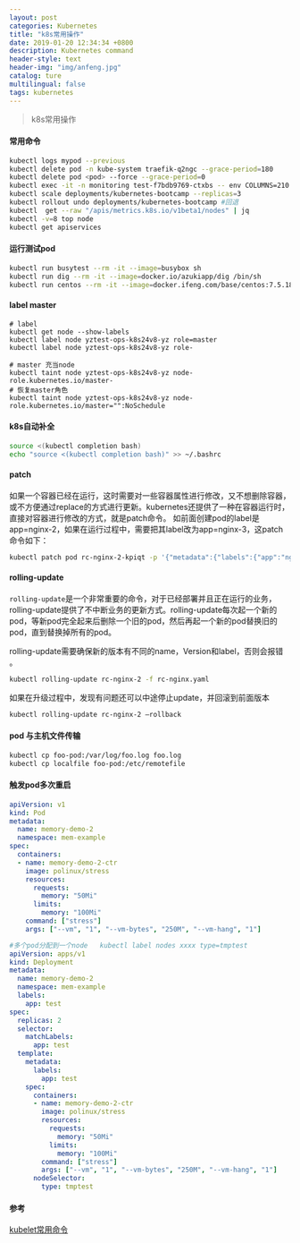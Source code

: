 ```yaml
---
layout: post
categories: Kubernetes
title: "k8s常用操作"
date: 2019-01-20 12:34:34 +0800
description: Kubernetes command
header-style: text
header-img: "img/anfeng.jpg"
catalog: ture
multilingual: false
tags: kubernetes
---
```


> k8s常用操作

#### 常用命令

```bash
kubectl logs mypod --previous  
kubectl delete pod -n kube-system traefik-q2ngc --grace-period=180
kubectl delete pod <pod> --force --grace-period=0
kubectl exec -it -n monitoring test-f7bdb9769-ctxbs -- env COLUMNS=210 LINES=60 bash
kubectl scale deployments/kubernetes-bootcamp --replicas=3  
kubectl rollout undo deployments/kubernetes-bootcamp #回退
kubectl  get --raw "/apis/metrics.k8s.io/v1beta1/nodes" | jq
kubectl -v=8 top node
kubectl get apiservices
```

#### 运行测试pod

```bash
kubectl run busytest --rm -it --image=busybox sh
kubectl run dig --rm -it --image=docker.io/azukiapp/dig /bin/sh
kubectl run centos --rm -it --image=docker.ifeng.com/base/centos:7.5.1804 bash
```

#### label  master

```shell
# label
kubectl get node --show-labels
kubectl label node yztest-ops-k8s24v8-yz role=master
kubectl label node yztest-ops-k8s24v8-yz role-

# master 充当node
kubectl taint node yztest-ops-k8s24v8-yz node-role.kubernetes.io/master-
# 恢复master角色
kubectl taint node yztest-ops-k8s24v8-yz node-role.kubernetes.io/master="":NoSchedule
```

#### k8s自动补全

```bash
source <(kubectl completion bash)
echo "source <(kubectl completion bash)" >> ~/.bashrc
```

#### patch

如果一个容器已经在运行，这时需要对一些容器属性进行修改，又不想删除容器，或不方便通过replace的方式进行更新。kubernetes还提供了一种在容器运行时，直接对容器进行修改的方式，就是patch命令。
如前面创建pod的label是app=nginx-2，如果在运行过程中，需要把其label改为app=nginx-3，这patch命令如下：

```bash
kubectl patch pod rc-nginx-2-kpiqt -p '{"metadata":{"labels":{"app":"nginx-3"}}}'
```

#### rolling-update

`rolling-update`是一个非常重要的命令，对于已经部署并且正在运行的业务，rolling-update提供了不中断业务的更新方式。rolling-update每次起一个新的pod，等新pod完全起来后删除一个旧的pod，然后再起一个新的pod替换旧的pod，直到替换掉所有的pod。

rolling-update需要确保新的版本有不同的name，Version和label，否则会报错 。

```bash
kubectl rolling-update rc-nginx-2 -f rc-nginx.yaml
```

如果在升级过程中，发现有问题还可以中途停止update，并回滚到前面版本

```bash
kubectl rolling-update rc-nginx-2 —rollback
```

#### pod 与主机文件传输

```bash
kubectl cp foo-pod:/var/log/foo.log foo.log
kubectl cp localfile foo-pod:/etc/remotefile
```

#### 触发pod多次重启

```yaml
apiVersion: v1
kind: Pod
metadata:
  name: memory-demo-2
  namespace: mem-example
spec:
  containers:
  - name: memory-demo-2-ctr
    image: polinux/stress
    resources:
      requests:
        memory: "50Mi"
      limits:
        memory: "100Mi"
    command: ["stress"]
    args: ["--vm", "1", "--vm-bytes", "250M", "--vm-hang", "1"]

#多个pod分配到一个node   kubectl label nodes xxxx type=tmptest
apiVersion: apps/v1
kind: Deployment
metadata:
  name: memory-demo-2
  namespace: mem-example
  labels:
    app: test
spec:
  replicas: 2
  selector:
    matchLabels:
      app: test
  template:
    metadata:
      labels:
        app: test
    spec:
      containers:
      - name: memory-demo-2-ctr
        image: polinux/stress
        resources:
          requests:
            memory: "50Mi"
          limits:
            memory: "100Mi"
        command: ["stress"]
        args: ["--vm", "1", "--vm-bytes", "250M", "--vm-hang", "1"]
      nodeSelector:
        type: tmptest
```

#### 参考

[kubelet常用命令](https://blog.csdn.net/xingwangc2014/article/details/51204224)
